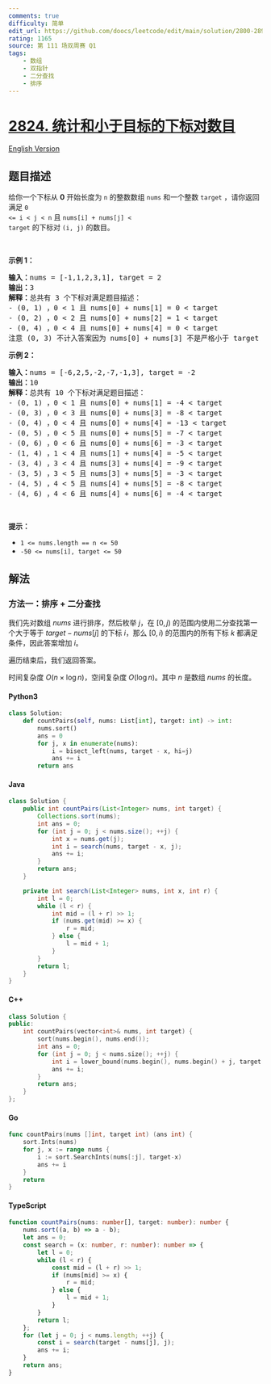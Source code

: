 ```yaml
---
comments: true
difficulty: 简单
edit_url: https://github.com/doocs/leetcode/edit/main/solution/2800-2899/2824.Count%20Pairs%20Whose%20Sum%20is%20Less%20than%20Target/README.md
rating: 1165
source: 第 111 场双周赛 Q1
tags:
    - 数组
    - 双指针
    - 二分查找
    - 排序
---
```


<!-- problem:start -->

# [2824. 统计和小于目标的下标对数目](https://leetcode.cn/problems/count-pairs-whose-sum-is-less-than-target)

[English Version](/solution/2800-2899/2824.Count%20Pairs%20Whose%20Sum%20is%20Less%20than%20Target/README_EN.md)

## 题目描述

<!-- description:start -->

给你一个下标从 <strong>0</strong>&nbsp;开始长度为 <code>n</code>&nbsp;的整数数组&nbsp;<code>nums</code>&nbsp;和一个整数&nbsp;<code>target</code>&nbsp;，请你返回满足&nbsp;<code>0 &lt;= i &lt; j &lt; n</code> 且 <code>nums[i] + nums[j] &lt; target</code>&nbsp;的下标对&nbsp;<code>(i, j)</code>&nbsp;的数目。

<p>&nbsp;</p>

<p><strong class="example">示例 1：</strong></p>

<pre>
<b>输入：</b>nums = [-1,1,2,3,1], target = 2
<b>输出：</b>3
<b>解释：</b>总共有 3 个下标对满足题目描述：
- (0, 1) ，0 &lt; 1 且 nums[0] + nums[1] = 0 &lt; target
- (0, 2) ，0 &lt; 2 且 nums[0] + nums[2] = 1 &lt; target 
- (0, 4) ，0 &lt; 4 且 nums[0] + nums[4] = 0 &lt; target
注意 (0, 3) 不计入答案因为 nums[0] + nums[3] 不是严格小于 target 。
</pre>

<p><strong class="example">示例 2：</strong></p>

<pre>
<b>输入：</b>nums = [-6,2,5,-2,-7,-1,3], target = -2
<b>输出：</b>10
<b>解释：</b>总共有 10 个下标对满足题目描述：
- (0, 1) ，0 &lt; 1 且 nums[0] + nums[1] = -4 &lt; target
- (0, 3) ，0 &lt; 3 且 nums[0] + nums[3] = -8 &lt; target
- (0, 4) ，0 &lt; 4 且 nums[0] + nums[4] = -13 &lt; target
- (0, 5) ，0 &lt; 5 且 nums[0] + nums[5] = -7 &lt; target
- (0, 6) ，0 &lt; 6 且 nums[0] + nums[6] = -3 &lt; target
- (1, 4) ，1 &lt; 4 且 nums[1] + nums[4] = -5 &lt; target
- (3, 4) ，3 &lt; 4 且 nums[3] + nums[4] = -9 &lt; target
- (3, 5) ，3 &lt; 5 且 nums[3] + nums[5] = -3 &lt; target
- (4, 5) ，4 &lt; 5 且 nums[4] + nums[5] = -8 &lt; target
- (4, 6) ，4 &lt; 6 且 nums[4] + nums[6] = -4 &lt; target
</pre>

<p>&nbsp;</p>

<p><strong>提示：</strong></p>

<ul>
	<li><code>1 &lt;= nums.length == n &lt;= 50</code></li>
	<li><code>-50 &lt;= nums[i], target &lt;= 50</code></li>
</ul>

<!-- description:end -->

## 解法

<!-- solution:start -->

### 方法一：排序 + 二分查找

我们先对数组 $nums$ 进行排序，然后枚举 $j$，在 $[0, j)$ 的范围内使用二分查找第一个大于等于 $target - nums[j]$ 的下标 $i$，那么 $[0, i)$ 的范围内的所有下标 $k$ 都满足条件，因此答案增加 $i$。

遍历结束后，我们返回答案。

时间复杂度 $O(n \times \log n)$，空间复杂度 $O(\log n)$。其中 $n$ 是数组 $nums$ 的长度。

<!-- tabs:start -->

#### Python3

```python
class Solution:
    def countPairs(self, nums: List[int], target: int) -> int:
        nums.sort()
        ans = 0
        for j, x in enumerate(nums):
            i = bisect_left(nums, target - x, hi=j)
            ans += i
        return ans
```

#### Java

```java
class Solution {
    public int countPairs(List<Integer> nums, int target) {
        Collections.sort(nums);
        int ans = 0;
        for (int j = 0; j < nums.size(); ++j) {
            int x = nums.get(j);
            int i = search(nums, target - x, j);
            ans += i;
        }
        return ans;
    }

    private int search(List<Integer> nums, int x, int r) {
        int l = 0;
        while (l < r) {
            int mid = (l + r) >> 1;
            if (nums.get(mid) >= x) {
                r = mid;
            } else {
                l = mid + 1;
            }
        }
        return l;
    }
}
```

#### C++

```cpp
class Solution {
public:
    int countPairs(vector<int>& nums, int target) {
        sort(nums.begin(), nums.end());
        int ans = 0;
        for (int j = 0; j < nums.size(); ++j) {
            int i = lower_bound(nums.begin(), nums.begin() + j, target - nums[j]) - nums.begin();
            ans += i;
        }
        return ans;
    }
};
```

#### Go

```go
func countPairs(nums []int, target int) (ans int) {
	sort.Ints(nums)
	for j, x := range nums {
		i := sort.SearchInts(nums[:j], target-x)
		ans += i
	}
	return
}
```

#### TypeScript

```ts
function countPairs(nums: number[], target: number): number {
    nums.sort((a, b) => a - b);
    let ans = 0;
    const search = (x: number, r: number): number => {
        let l = 0;
        while (l < r) {
            const mid = (l + r) >> 1;
            if (nums[mid] >= x) {
                r = mid;
            } else {
                l = mid + 1;
            }
        }
        return l;
    };
    for (let j = 0; j < nums.length; ++j) {
        const i = search(target - nums[j], j);
        ans += i;
    }
    return ans;
}
```

<!-- tabs:end -->

<!-- solution:end -->

<!-- problem:end -->
